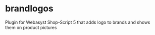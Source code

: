 # brandlogos
Plugin for Webasyst Shop-Script 5 that adds logo to brands and shows them on product pictures
